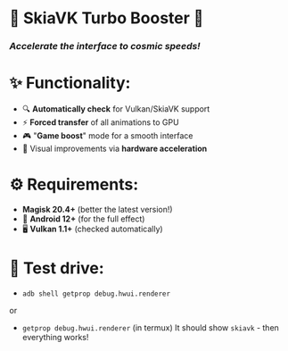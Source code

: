 # 🚀 SkiaVK Turbo Booster 🚀 
### *Accelerate the interface to cosmic speeds!*

# **✨ Functionality:**

- 🔍 **Automatically check** for Vulkan/SkiaVK support
- ⚡ **Forced transfer** of all animations to GPU
- 🎮 "**Game boost**" mode for a smooth interface
- 🌈 Visual improvements via **hardware acceleration** 

# **⚙️ Requirements:**

- **Magisk 20.4+** (better the latest version!)
- 🤖 **Android 12+** (for the full effect)
- 🖥️ **Vulkan 1.1+** (checked automatically)

# **🌈 Test drive:** 

- ```adb shell getprop debug.hwui.renderer```

or
 
- ```getprop debug.hwui.renderer``` (in termux)
It should show `skiavk` - then everything works!

